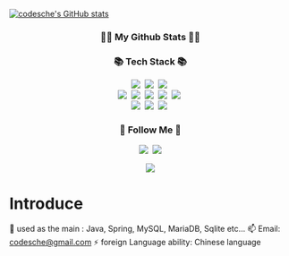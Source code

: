 [![codesche's GitHub stats](https://github-readme-stats.vercel.app/api?username=codesche)](https://github.com/anuraghazra/github-readme-stats)
<h3 align="center">👩‍💻 My Github Stats 👩‍💻</h3>
<h3 align="center">📚 Tech Stack 📚</h3>
<p align="center">
  <img src="https://img.shields.io/badge/Java-3366FF?style=flat-square&logo=Java&logoColor=white"/></a>&nbsp
  <img src="https://img.shields.io/badge/Spring-339933?style=flat-square&logo=Spring&logoColor=white"/></a>&nbsp
  <img src="https://img.shields.io/badge/SpringBoot-339933?style=flat-square&logo=SpringBoot&logoColor=white"/></a>&nbsp
  
  <br>
  <img src="https://img.shields.io/badge/HTML5-FF0000?style=flat-square&logo=javascript&logoColor=white"/></a>&nbsp
  <img src="https://img.shields.io/badge/CSS-0066FF?style=flat-square&logo=javascript&logoColor=white"/></a>&nbsp
  <img src="https://img.shields.io/badge/Javascript-FFFF33?style=flat-square&logo=javascript&logoColor=white"/></a>&nbsp 
  <img src="https://img.shields.io/badge/.NET-9900CC?style=flat-square&logo=Node.js&logoColor=white"/></a>&nbsp
  <img src="https://img.shields.io/badge/.Csharp-9900CC?style=flat-square&logo=Node.js&logoColor=white"/></a>&nbsp
  <br>
  <img src="https://img.shields.io/badge/MySQL-3399FF?style=flat-square&logo=MySql&logoColor=white"/></a>&nbsp 
  <img src="https://img.shields.io/badge/MariaDB-3399FF?style=flat-square&logo=AmazonAWS&logoColor=white"/></a>&nbsp 
  <img src="https://img.shields.io/badge/Oracle-FF3300?style=flat-square&logo=Docker&logoColor=white"/></a>&nbsp 
</p>

<h3 align="center">🌈 Follow Me 🌈</h3>
<p align="center">
  <a href="https://codefact.tistory.com/"><img src="https://img.shields.io/badge/Tech%20Blog-11B48A?style=flat-square&logo=Vimeo&logoColor=white&link=https:[//tistory.com]https://codefact.tistory.com//@codesche"/></a>&nbsp
  <a href="mailto:codesche0@gmail.com"><img src="https://img.shields.io/badge/Gmail-d14836?style=flat-square&logo=Gmail&logoColor=white&link=codesche@gmail.com"/></a>
</p>

<p align="center">
  <a href="https://hits.seeyoufarm.com"><img src="https://hits.seeyoufarm.com/api/count/incr/badge.svg?url=https%3A%2F%2Fgithub.com%2Fhyeinisfree&count_bg=%2341B883&title_bg=%23CDC2C2&icon=github.svg&icon_color=%23E7E7E7&title=hits&edge_flat=false"/></a>
</p>

# Introduce
🌱 used as the main : Java, Spring, MySQL, MariaDB, Sqlite etc...
📫 Email: codesche@gmail.com
⚡ foreign Language ability: Chinese language




